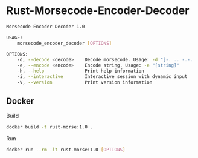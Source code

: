 # Rust-Morsecode-Encoder-Decoder

```sh
Morsecode Encoder Decoder 1.0

USAGE:
    morsecode_encoder_decoder [OPTIONS]

OPTIONS:
    -d, --decode <decode>    Decode morsecode. Usage: -d "[-. .. -.-. .]"
    -e, --encode <encode>    Encode string. Usage: -e "[string]"
    -h, --help               Print help information
    -i, --interactive        Interactive session with dynamic input
    -V, --version            Print version information
```

## Docker

Build
```sh
docker build -t rust-morse:1.0 .
```
Run
```sh
docker run --rm -it rust-morse:1.0 [OPTIONS]
```